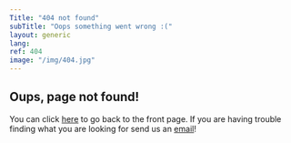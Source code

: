 ```yaml
---
Title: "404 not found"
subTitle: "Oops something went wrong :("
layout: generic
lang: 
ref: 404
image: "/img/404.jpg"
---
```


## Oups, page not found!

You can click [here](/) to go back to the front page. If you are having trouble finding what you are looking for send us an [email](mailto:walking@ens.etsmtl.ca)!
